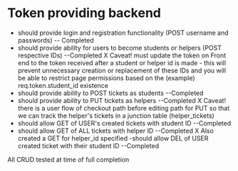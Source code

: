 # Token providing backend

- should provide login and registration functionality (POST username and passwords) 
    -- Completed
- should provide ability for users to become students or helpers (POST respective IDs)
    --Completed 
        X Caveat! must update the token on Front end to the token received after a student or helper id is made - this will prevent unnecessary creation or replacement of these IDs and you will be able to restrict page permissions based on the (example) req.token.student_id existence
- should provide ability to POST tickets as students
    --Completed
- should provide ability to PUT tickets as helpers
    --Completed
        X Caveat! there is a user flow of checkout path before editing path for PUT so that we can track the helper's tickets in a junction table (helper_tickets)
- should allow GET of USER's created tickets with student ID
    --Completed
- should allow GET of ALL tickets with helper ID
    --Completed
        X Also created a GET for helper_id specified
-should allow DEL of USER created ticket with their student ID
    --Completed


All CRUD tested at time of full completion